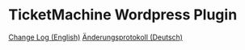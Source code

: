 # TicketMachine Wordpress Plugin

[Change Log (English)](changelog_EN.md)
[Änderungsprotokoll (Deutsch)](changelog_DE.md)